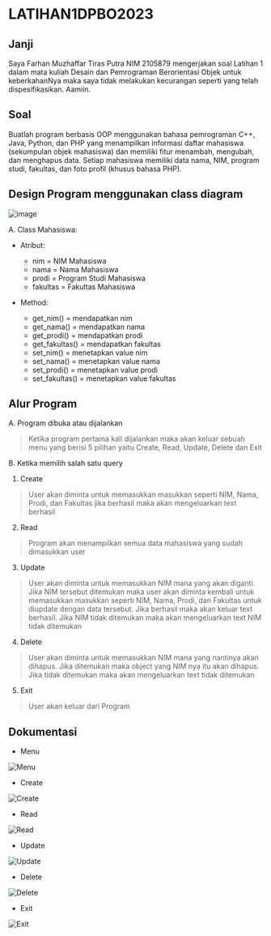 # LATIHAN1DPBO2023

## Janji
 Saya Farhan Muzhaffar Tiras Putra NIM 2105879 mengerjakan soal Latihan 1 dalam mata kuliah Desain dan Pemrograman Berorientasi Objek
 untuk keberkahanNya maka saya tidak melakukan kecurangan seperti yang telah dispesifikasikan. 
 Aamiin.
 
## Soal
  Buatlah program berbasis OOP menggunakan bahasa pemrograman C++, Java, Python, dan PHP yang menampilkan informasi daftar mahasiswa (sekumpulan objek mahasiswa) dan memiliki fitur menambah, mengubah, dan menghapus data. Setiap mahasiswa memiliki data nama, NIM, program studi, fakultas, dan foto profil (khusus bahasa PHP).

## Design Program menggunakan class diagram

![image](https://user-images.githubusercontent.com/96176429/219071333-eca1a3ff-4dea-46fc-9693-d16addfe9afd.png)

A. Class Mahasiswa:

* Atribut:

  - nim = NIM Mahasiswa
  - nama = Nama Mahasiswa
  - prodi = Program Studi Mahasiswa
  - fakultas = Fakultas Mahasiswa

* Method:
  - get_nim() = mendapatkan nim
  - get_nama() = mendapatkan nama
  - get_prodi() = mendapatkan prodi
  - get_fakultas() = mendapatkan fakultas
  - set_nim() = menetapkan value nim
  - set_nama() = menetapkan value nama
  - set_prodi() = menetapkan value prodi
  - set_fakultas() = menetapkan value fakultas

## Alur Program
A. Program dibuka atau dijalankan
 > Ketika program pertama kali dijalankan maka akan keluar sebuah menu yang berisi 5 pilihan yaitu Create, Read, Update, Delete dan Exit

B. Ketika memilih salah satu query
 1. Create
  > User akan diminta untuk memasukkan masukkan seperti NIM, Nama, Prodi, dan Fakultas jika berhasil maka akan mengeluarkan text berhasil
 2. Read
  > Program akan menampilkan semua data mahasiswa yang sudah dimasukkan user     
 3. Update
  > User akan diminta untuk memasukkan NIM mana yang akan diganti. Jika NIM tersebut ditemukan maka user akan diminta kembali untuk memasukkan masukkan seperti NIM, Nama, Prodi, dan Fakultas untuk diupdate dengan data tersebut. Jika berhasil maka akan keluar text berhasil. Jika NIM tidak ditemukan maka akan mengeluarkan text NIM tidak ditemukan
 4. Delete
  > User akan diminta untuk memasukkan NIM mana yang nantinya akan dihapus. Jika ditemukan maka object yang NIM nya itu akan dihapus. Jika tidak ditemukan maka akan mengeluarkan text tidak ditemukan
 5. Exit
  > User akan keluar dari Program
        
 ## Dokumentasi
 - Menu
 
 ![Menu](https://user-images.githubusercontent.com/96176429/219078351-3e06abed-b479-42eb-99f0-5395a13f89c1.png)
 
 - Create
 
 ![Create](https://user-images.githubusercontent.com/96176429/219078513-84a6d847-e0de-47a5-afbb-3de6cdcf6069.png)
 
 - Read
 
 ![Read](https://user-images.githubusercontent.com/96176429/219078550-75266490-d685-4006-956e-d5579c991a14.png)
 
 - Update
 
 ![Update](https://user-images.githubusercontent.com/96176429/219078587-596d9712-bb07-4d82-a71b-b9ef3bbe79ca.png)

 - Delete
 
 ![Delete](https://user-images.githubusercontent.com/96176429/219078630-a053a6bc-91f0-4adc-8f09-9d562a947727.png)

 - Exit
 
 ![Exit](https://user-images.githubusercontent.com/96176429/219078665-89156d4b-613a-40d8-b92d-3ddc8dbcc709.png)

 
